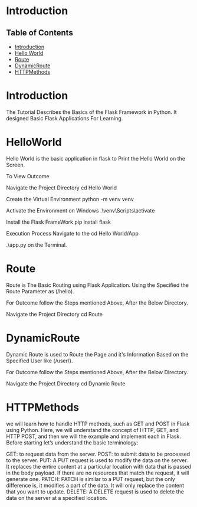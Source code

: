 # Introduction

## Table of Contents

- [Introduction](#Introduction)
- [Hello World](#HelloWorld)
- [Route](#Route)
- [DynamicRoute](#DynamicRoute)
- [HTTPMethods](#HTTPMethods)


# Introduction
The Tutorial Describes the Basics of the Flask Framework in Python. It designed Basic Flask Applications For Learning.

# HelloWorld

Hello World is the basic application in flask to Print the Hello World on the Screen.

To View Outcome 

Navigate the Project Directory
cd Hello World

Create the Virtual Environment
python -m venv venv

Activate the Environment on Windows
.\venv\Scripts\activate

Install the Flask FrameWork
pip install flask

Execution Process
Navigate to the cd Hello World/App

.\app.py on the Terminal.

# Route

Route is The Basic Routing using Flask Application.
Using the Specified the Route Parameter as (/hello).

For Outcome follow the Steps mentioned Above, After the Below Directory.

Navigate the Project Directory
cd Route

# DynamicRoute

Dynamic Route is used to Route the Page and it's Information Based on the Specified User like (/user/<UserName>).

For Outcome follow the Steps mentioned Above, After the Below Directory.

Navigate the Project Directory
cd Dynamic Route

# HTTPMethods

we will learn how to handle HTTP methods, such as GET and POST in Flask using Python. Here, we will understand the concept of HTTP, GET, and HTTP POST, and then we will the example and implement each in Flask. Before starting let’s understand the basic terminology:

GET: to request data from the server.
POST: to submit data to be processed to the server.
PUT: A PUT request is used to modify the data on the server. It replaces the entire content at a particular location with data that is passed in the body payload. If there are no resources that match the request, it will generate one.
PATCH: PATCH is similar to a PUT request, but the only difference is, it modifies a part of the data. It will only replace the content that you want to update.
DELETE: A DELETE request is used to delete the data on the server at a specified location.

